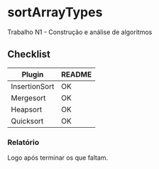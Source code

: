 # sortArrayTypes
Trabalho N1 - Construção e análise de algoritmos

## Checklist
| Plugin | README |
| ------ | ------ |
| InsertionSort | OK |
| Mergesort | OK |
| Heapsort | OK |
| Quicksort | OK |

### Relatório
Logo após terminar os que faltam.
